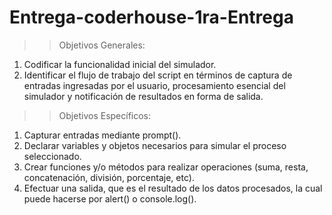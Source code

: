 # Entrega-coderhouse-1ra-Entrega
 
>>Objetivos Generales:
1. Codificar la funcionalidad inicial del simulador.
2. Identificar el flujo de trabajo del script en términos de captura de entradas ingresadas por el usuario,
procesamiento esencial del simulador y notificación de resultados en forma de salida.
>>Objetivos Específicos:
1. Capturar entradas mediante prompt().
2. Declarar variables y objetos necesarios para simular el proceso seleccionado.
3. Crear funciones y/o métodos para realizar operaciones (suma, resta, concatenación, división, porcentaje,
etc).
4. Efectuar una salida, que es el resultado de los datos procesados, la cual puede hacerse por alert() o
console.log().
